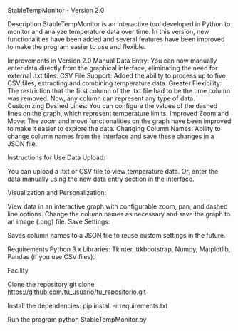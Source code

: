 StableTempMonitor - Versión 2.0

Description
StableTempMonitor is an interactive tool developed in Python to monitor and analyze temperature data over time. In this version, new functionalities have been added and several features have been improved to make the program easier to use and flexible.

Improvements in Version 2.0
Manual Data Entry: You can now manually enter data directly from the graphical interface, eliminating the need for external .txt files.
CSV File Support: Added the ability to process up to five CSV files, extracting and combining temperature data.
Greater Flexibility: The restriction that the first column of the .txt file had to be the time column was removed. Now, any column can represent any type of data.
Customizing Dashed Lines: You can configure the values ​​of the dashed lines on the graph, which represent temperature limits.
Improved Zoom and Move: The zoom and move functionalities on the graph have been improved to make it easier to explore the data.
Changing Column Names: Ability to change column names from the interface and save these changes in a JSON file.

Instructions for Use
Data Upload:

You can upload a .txt or CSV file to view temperature data.
Or, enter the data manually using the new data entry section in the interface.

Visualization and Personalization:

View data in an interactive graph with configurable zoom, pan, and dashed line options.
Change the column names as necessary and save the graph to an image (.png) file.
Save Settings:

Saves column names to a JSON file to reuse custom settings in the future.

Requirements
Python 3.x
Libraries: Tkinter, ttkbootstrap, Numpy, Matplotlib, Pandas (if you use CSV files).


Facility

Clone the repository
git clone https://github.com/tu_usuario/tu_repositorio.git

Install the dependencies:
pip install -r requirements.txt

Run the program
python StableTempMonitor.py
